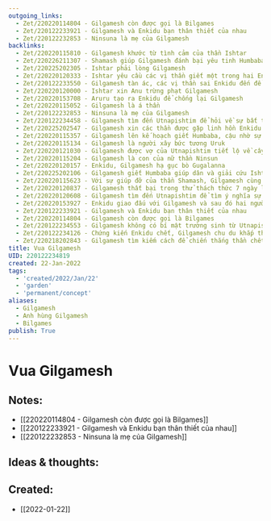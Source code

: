 ```yaml
---
outgoing_links:
  - Zet/220220114804 - Gilgamesh còn được gọi là Bilgames
  - Zet/220122233921 - Gilgamesh và Enkidu bạn thân thiết của nhau
  - Zet/220122232853 - Ninsuna là mẹ của Gilgamesh
backlinks:
  - Zet/220220115810 - Gilgamesh khước từ tình cảm của thần Ishtar
  - Zet/220226211307 - Shamash giúp Gilgamesh đánh bại yêu tinh Humbaba
  - Zet/220225202305 - Ishtar phải lòng Gilgamesh
  - Zet/220220120333 - Ishtar yêu cầu các vị thần giết một trong hai Enkidu và Gilgamesh
  - Zet/220122233550 - Gilgamesh tàn ác, các vị thần sai Enkidu đến để cảm hóa ông
  - Zet/220220120000 - Ishtar xin Anu trừng phạt Gilgamesh
  - Zet/220220153708 - Aruru tạo ra Enkidu để chống lại Gilgamesh
  - Zet/220220115052 - Gilgamesh là á thần
  - Zet/220122232853 - Ninsuna là mẹ của Gilgamesh
  - Zet/220122234458 - Gilgamesh tìm đến Utnapishtim để hỏi về sự bất tử
  - Zet/220225202547 - Gilgamesh xin các thần được gặp linh hồn Enkidu để hỏi về cuộc sống sau khi chết
  - Zet/220220115357 - Gilgamesh lên kế hoạch giết Humbaba, cậu nhờ sự trợ giúp của thần mặt trời
  - Zet/220220115134 - Gilgamesh là người xây bức tương Uruk
  - Zet/220220121030 - Gilgamesh được vợ của Utnapishtim tiết lộ về cây làm trẻ
  - Zet/220220115204 - Gilgamesh là con của nữ thần Ninsun
  - Zet/220220120157 - Enkidu, Gilgamesh hạ gục bò Gugalanna
  - Zet/220225202106 - Gilgamesh giết Humbaba giúp dân và giải cứu Ishtar
  - Zet/220220115623 - Với sự giúp đỡ của thần Shamash, Gilgamesh cùng Enkidu giết chết Humbaba
  - Zet/220220120837 - Gilgamesh thất bại trong thử thách thức 7 ngày liên tục
  - Zet/220220120608 - Gilgamesh tìm đến Utnapishtim để tìm ý nghĩa sự sống
  - Zet/220220153927 - Enkidu giao đấu với Gilgamesh và sau đó hai người trở thành bạn thân
  - Zet/220122233921 - Gilgamesh và Enkidu bạn thân thiết của nhau
  - Zet/220220114804 - Gilgamesh còn được gọi là Bilgames
  - Zet/220122234553 - Gilgamesh không có bí mật trường sinh từ Utnapishtim
  - Zet/220122234126 - Chứng kiến Enkidu chết, Gilgamesh chu du khắp thế giới tìm kiếm phương thuốc trường sinh
  - Zet/220218202843 - Gilgamesh tìm kiếm cách để chiến thắng thần chết nhưng thất bại
title: Vua Gilgamesh
UID: 220122234819
created: 22-Jan-2022
tags:
  - 'created/2022/Jan/22'
  - 'garden'
  - 'permanent/concept'
aliases:
  - Gilgamesh
  - Anh hùng Gilgamesh
  - Bilgames
publish: True
---
```

# Vua Gilgamesh

## Notes:
- [[220220114804 - Gilgamesh còn được gọi là Bilgames]]
- [[220122233921 - Gilgamesh và Enkidu bạn thân thiết của nhau]]
- [[220122232853 - Ninsuna là mẹ của Gilgamesh]]

## Ideas & thoughts:


## Created:
- [[2022-01-22]]
